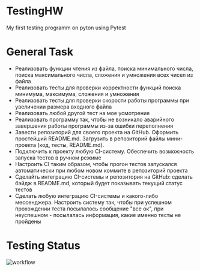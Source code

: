 # TestingHW
My first testing programm on pyton using Pytest
# General Task
* Реализовать функции чтения из файла, поиска минимального числа, поиска максимального числа, сложения и умножения всех чисел из файла
* Реализовать тесты для проверки корректности функций поиска минимума, максимума, сложения и умножения
* Реализовать тесты для проверки скорости работы программы при увеличении размера входного файла
* Реализовать любой другой тест на мое усмотрение
* Реализовать программу так, чтобы не возникало аварийного завершения работы программы из-за ошибки переполнения
* Завести репозиторий для своего проекта на GitHub. Оформить простейший README.md. Загрузить в репозиторий файлы мини-проекта (код, тесты, README.md).
* Подключить к проекту любую CI-систему. Обеспечить возможность запуска тестов в ручном режиме
* Настроить CI таким образом, чтобы прогон тестов запускался автоматически при любом новом коммите в репозиторий проекта
* Сделайть интеграцию CI-системы и репозитория на GitHub: сделать бэйдж в README.md, который будет показывать текущий статус тестов
* Сделать любую интеграцию CI-системы и какого-либо мессенджера. Настроить систему так, чтобы при успешном прохождении теста посылалось сообщение "все ок", при неуспешном - посылалась информация, какие именно тесты не пройдены
# Testing Status
![workflow](https://github.com/IvanDolbilkin/TestingHW/blob/main/.github/workflows/test.yml/badge.svg)
